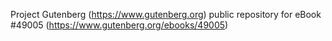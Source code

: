 Project Gutenberg (https://www.gutenberg.org) public repository for eBook #49005 (https://www.gutenberg.org/ebooks/49005)
